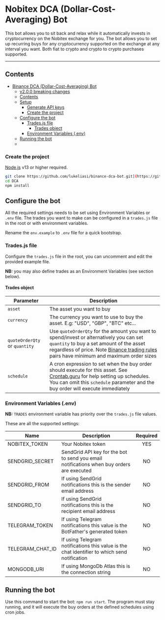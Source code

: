 

# Nobitex DCA (Dollar-Cost-Averaging) Bot

This bot allows you to sit back and relax while it automatically invests in cryptocurrency on the Nobitex exchange for you. The bot allows you to set up recurring buys for any cryptocurrency supported on the exchange at any interval you want. Both fiat to crypto and crypto to crypto purchases supported.


---
## Contents

- [Binance DCA (Dollar-Cost-Averaging) Bot](#binance-dca-dollar-cost-averaging-bot)
  - [v2.0.0 breaking changes](#v200-breaking-changes)
  - [Contents](#contents)
  - [Setup](#setup)
    - [Generate API keys](#generate-api-keys)
    - [Create the project](#create-the-project)
  - [Configure the bot](#configure-the-bot)
    - [Trades.js file](#tradesjs-file)
      - [Trades object](#trades-object)
    - [Environment Variables (.env)](#environment-variables-env)
  - [Running the bot](#running-the-bot)
  - 


### Create the project

[Node.js](https://nodejs.org) v13 or higher required.

```bash
git clone https://github.com/lukeliasi/binance-dca-bot.git](https://github.com/zahraAghli/DCA.git
cd DCA
npm install
```

## Configure the bot

All the required settings needs to be set using Environment Variables or `.env` file. The trades you want to make can be configured in a `trades.js` file in the root or with environment variables.

Rename the `env.example` to `.env` file for a quick bootstrap.

### Trades.js file

Configure the `trades.js` file in the root, you can uncomment and edit the provided example file.

**NB:** you may also define trades as an Environment Variables (see section below).

#### Trades object

| Parameter                     | Description                                                                                                                                                                                                                                                              |
| ----------------------------- | ------------------------------------------------------------------------------------------------------------------------------------------------------------------------------------------------------------------------------------------------------------------------ |
| `asset`                       | The asset you want to buy                                                                                                                                                                                                                                                |
| `currency`                    | The currency you want to use to buy the asset. E.g: "USD", "GBP", "BTC" etc...                                                                                                                                                                                           |
| `quoteOrderQty` or `quantity` | Use `quoteOrderQty` for the amount you want to spend/invest or alternatively you can set `quantity` to buy a set amount of the asset regardless of price. Note [Binance trading rules](https://www.binance.com/en/trade-rule) pairs have minimum and maximum order sizes |
| `schedule`                    | A cron expression to set when the buy order should execute for this asset. See [Crontab.guru](https://crontab.guru/) for help setting up schedules. You can omit this `schedule` parameter and the buy order will execute immediately                                    |


### Environment Variables (.env)

**NB:** `TRADES` environment variable has priority over the `trades.js` file values.

These are all the supported settings:

| Name             | Description                                                                                  |           Required            |
| ---------------- | -------------------------------------------------------------------------------------------- | :---------------------------: |
| NOBITEX_TOKEN      | Your Nobitex token                                                                         |              YES              |
| SENDGRID_SECRET  | SendGrid API key for the bot to send you email notifications when buy orders are executed    |              NO               |
| SENDGRID_FROM    | If using SendGrid notifications this is the sender email address                             |              NO               |
| SENDGRID_TO      | If using SendGrid notifications this is the recipient email address                          |              NO               |
| TELEGRAM_TOKEN   | If using Telegram notifications this value is the BotFather's generated token                |              NO               |
| TELEGRAM_CHAT_ID | If using Telegram notifications this value is the chat identifier to which send notification |              NO               |
| MONGODB_URI      | If using MongoDb Atlas this is the connection string                                         |              NO               |
## Running the bot

Use this command to start the bot: `npm run start`. The program must stay running, and it will execute the buy orders at the defined schedules using cron jobs.
